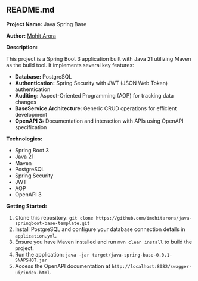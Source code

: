 ## README.md

**Project Name:** Java Spring Base

**Author:** [Mohit Arora](https://github.com/imohitarora)

**Description:**

This project is a Spring Boot 3 application built with Java 21 utilizing Maven as the build tool. It implements several key features:

* **Database:** PostgreSQL
* **Authentication:** Spring Security with JWT (JSON Web Token) authentication
* **Auditing:** Aspect-Oriented Programming (AOP) for tracking data changes
* **BaseService Architecture:** Generic CRUD operations for efficient development
* **OpenAPI 3:** Documentation and interaction with APIs using OpenAPI specification

**Technologies:**

* Spring Boot 3
* Java 21
* Maven
* PostgreSQL
* Spring Security
* JWT
* AOP
* OpenAPI 3

**Getting Started:**

1. Clone this repository: `git clone https://github.com/imohitarora/java-springboot-base-template.git`
2. Install PostgreSQL and configure your database connection details in `application.yml`.
3. Ensure you have Maven installed and run `mvn clean install` to build the project.
4. Run the application: `java -jar target/java-spring-base-0.0.1-SNAPSHOT.jar`
5. Access the OpenAPI documentation at `http://localhost:8082/swagger-ui/index.html`.
